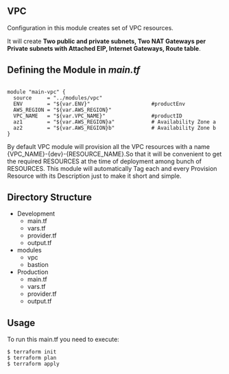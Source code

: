 ## VPC

Configuration in this module creates set of VPC resources.

It will create **Two public and private subnets, Two NAT Gateways per Private subnets with Attached EIP, Internet Gateways, Route table**.

## Defining the Module in *main.tf*

```hcl

module "main-vpc" {
  source     = "../modules/vpc"
  ENV        = "${var.ENV}"                    #productEnv
  AWS_REGION = "${var.AWS_REGION}"
  VPC_NAME   = "${var.VPC_NAME}"               #productID
  az1        = "${var.AWS_REGION}a"            # Availability Zone a
  az2        = "${var.AWS_REGION}b"            # Availability Zone b
}

```
By default VPC module will provision all the VPC resources with a name {VPC_NAME}-{dev}-{RESOURCE_NAME}.So that it will be convenient to get the required
RESOURCES at the time of deployment among bunch of RESOURCES.
This module will automatically Tag each and every Provision Resource with its Description just to make it short and simple.

## Directory Structure

- Development
  - main.tf
  - vars.tf
  - provider.tf
  - output.tf
- modules
  - vpc
  - bastion
- Production
  - main.tf
  - vars.tf
  - provider.tf
  - output.tf

## Usage

To run this main.tf you need to execute:

```
$ terraform init
$ terraform plan
$ terraform apply

```